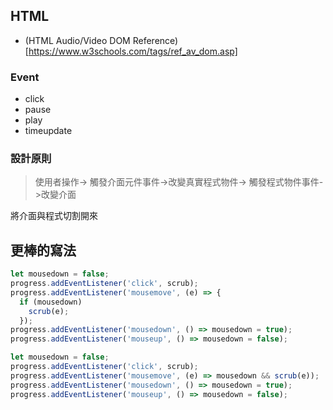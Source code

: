 ## HTML
- (HTML Audio/Video DOM Reference)[https://www.w3schools.com/tags/ref_av_dom.asp]

### Event
- click
- pause
- play
- timeupdate

### 設計原則

> 使用者操作->
觸發介面元件事件->改變真實程式物件->
觸發程式物件事件->改變介面

將介面與程式切割開來

## 更棒的寫法

```javascript
let mousedown = false;
progress.addEventListener('click', scrub);
progress.addEventListener('mousemove', (e) => {
  if (mousedown)
    scrub(e);
  });
progress.addEventListener('mousedown', () => mousedown = true);
progress.addEventListener('mouseup', () => mousedown = false);

```
```javascript
let mousedown = false;
progress.addEventListener('click', scrub);
progress.addEventListener('mousemove', (e) => mousedown && scrub(e));
progress.addEventListener('mousedown', () => mousedown = true);
progress.addEventListener('mouseup', () => mousedown = false);
```
